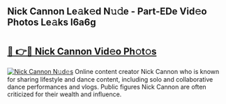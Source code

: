 ## Nick Cannon Le𝚊k𝚎d N𝚞𝚍e - Part-EDe Vid𝚎o Photos Le𝚊ks l6a6g

# <h2><a href="http://fbf0nhd.evod.top/?m=Nick+Cannon">🔗 👉🔴 Nick Cannon Vid𝚎o Ph𝚘t𝚘s</a></h2>

[![Nick Cannon N𝚞d𝚎s](https://i.imgur.com/8V9OHl7.gif)](http://fbf0nhd.evod.top/?m=Nick+Cannon)
Online content creator Nick Cannon who is known for sharing lifestyle and dance content, including solo and collaborative dance performances and vlogs. Public figures Nick Cannon are often criticized for their wealth and influence. 
